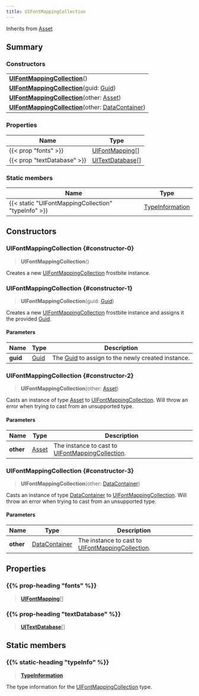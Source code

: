 ```yaml
---
title: UIFontMappingCollection
---
```


Inherits from [Asset](/vext/ref/fb/asset)

## Summary

### Constructors

|  |
| --- |
| **[UIFontMappingCollection](#constructor-0)**() |
| **[UIFontMappingCollection](#constructor-1)**(guid: [Guid](/vext/ref/shared/type/guid)) |
| **[UIFontMappingCollection](#constructor-2)**(other: [Asset](/vext/ref/fb/asset)) |
| **[UIFontMappingCollection](#constructor-3)**(other: [DataContainer](/vext/ref/shared/type/datacontainer)) |

### Properties

| Name | Type |
| ---- | ---- |
| {{< prop "fonts" >}} | [UIFontMapping](/vext/ref/fb/uifontmapping)[] |
| {{< prop "textDatabase" >}} | [UITextDatabase](/vext/ref/fb/uitextdatabase)[] |

### Static members

| Name | Type |
| ---- | ---- |
| {{< static "UIFontMappingCollection" "typeInfo" >}} | [TypeInformation](/vext/ref/shared/type/typeinformation) |

## Constructors

### UIFontMappingCollection {#constructor-0}

> **UIFontMappingCollection**()

Creates a new [UIFontMappingCollection](/vext/ref/fb/uifontmappingcollection) frostbite instance.

### UIFontMappingCollection {#constructor-1}

> **UIFontMappingCollection**(guid: [Guid](/vext/ref/shared/type/guid))

Creates a new [UIFontMappingCollection](/vext/ref/fb/uifontmappingcollection) frostbite instance and assigns it the provided [Guid](/vext/ref/shared/type/guid).

#### Parameters

| Name | Type | Description |
| ---- | ---- | ----------- |
| **guid** | [Guid](/vext/ref/shared/type/guid) | The [Guid](/vext/ref/shared/type/guid) to assign to the newly created instance. |

### UIFontMappingCollection {#constructor-2}

> **UIFontMappingCollection**(other: [Asset](/vext/ref/fb/asset))

Casts an instance of type [Asset](/vext/ref/fb/asset) to [UIFontMappingCollection](/vext/ref/fb/uifontmappingcollection). Will throw an error when trying to cast from an unsupported type.

#### Parameters

| Name | Type | Description |
| ---- | ---- | ----------- |
| **other** | [Asset](/vext/ref/fb/asset) | The instance to cast to [UIFontMappingCollection](/vext/ref/fb/uifontmappingcollection). |

### UIFontMappingCollection {#constructor-3}

> **UIFontMappingCollection**(other: [DataContainer](/vext/ref/shared/type/datacontainer))

Casts an instance of type [DataContainer](/vext/ref/shared/type/datacontainer) to [UIFontMappingCollection](/vext/ref/fb/uifontmappingcollection). Will throw an error when trying to cast from an unsupported type.

#### Parameters

| Name | Type | Description |
| ---- | ---- | ----------- |
| **other** | [DataContainer](/vext/ref/shared/type/datacontainer) | The instance to cast to [UIFontMappingCollection](/vext/ref/fb/uifontmappingcollection). |

## Properties

### {{% prop-heading "fonts" %}}

> **[UIFontMapping](/vext/ref/fb/uifontmapping)**[]

### {{% prop-heading "textDatabase" %}}

> **[UITextDatabase](/vext/ref/fb/uitextdatabase)**[]

## Static members

### {{% static-heading "typeInfo" %}}

> **[TypeInformation](/vext/ref/shared/type/typeinformation)**

The type information for the [UIFontMappingCollection](/vext/ref/fb/uifontmappingcollection) type.

